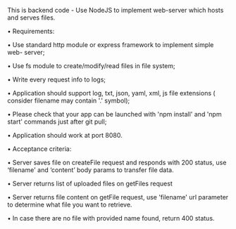 This is backend code -
Use NodeJS to implement web-server which hosts and serves files.

• Requirements:

• Use standard http module or express framework to implement simple web- server;

• Use fs module to create/modify/read files in file system;

• Write every request info to logs;

• Application should support log, txt, json, yaml, xml, js file extensions ( consider filename may contain '.' symbol);

• Please check that your app can be launched with 'npm install' and 'npm start' commands just after git pull;

• Application should work at port 8080.

• Acceptance criteria:

• Server saves file on createFile request and responds with 200 status, use ‘filename' and ‘content’ body params to transfer file data.

• Server returns list of uploaded files on getFiles request

• Server returns file content on getFile request, use 'filename' url parameter to determine what file you want to retrieve.

• In case there are no file with provided name found, return 400 status.

